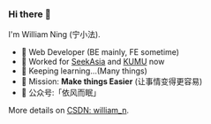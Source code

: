 ### Hi there 👋

I'm William Ning (宁小法).

- 🍒 Web Developer (BE mainly, FE sometime)
- 🍉 Worked for [SeekAsia](https://github.com/seekasia) and [KUMU](https://github.com/kumumedia) now
- 🍋 Keeping learning...(Many things)
- 🍎 Mission: **Make things Easier** (让事情变得更容易)
- 🍑 公众号:「依风而眠」

More details on [CSDN: william_n](https://blog.csdn.net/william_n).
